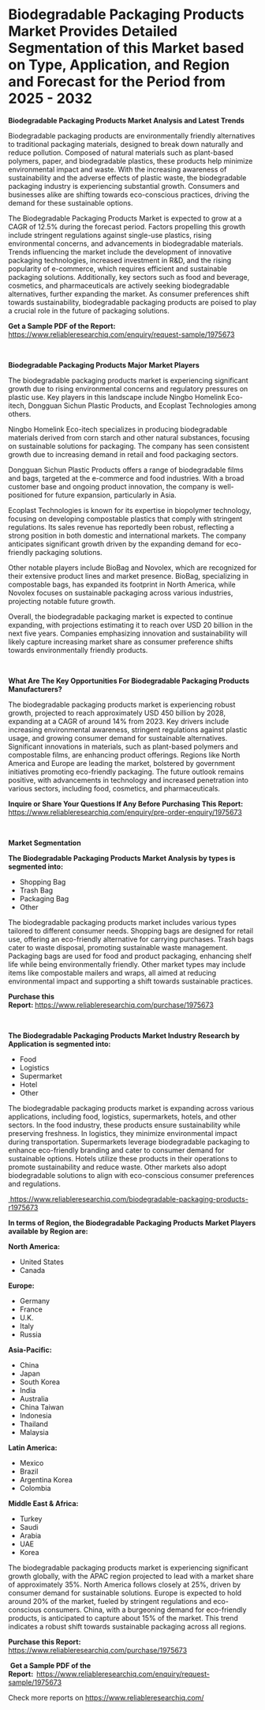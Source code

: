 <p><h1>Biodegradable Packaging Products Market Provides Detailed Segmentation of this Market based on Type, Application, and Region and Forecast for the Period from 2025 - 2032</h1></p><p><strong>Biodegradable Packaging Products Market Analysis and Latest Trends</strong></p>
<p><p>Biodegradable packaging products are environmentally friendly alternatives to traditional packaging materials, designed to break down naturally and reduce pollution. Composed of natural materials such as plant-based polymers, paper, and biodegradable plastics, these products help minimize environmental impact and waste. With the increasing awareness of sustainability and the adverse effects of plastic waste, the biodegradable packaging industry is experiencing substantial growth. Consumers and businesses alike are shifting towards eco-conscious practices, driving the demand for these sustainable options.</p><p>The Biodegradable Packaging Products Market is expected to grow at a CAGR of 12.5% during the forecast period. Factors propelling this growth include stringent regulations against single-use plastics, rising environmental concerns, and advancements in biodegradable materials. Trends influencing the market include the development of innovative packaging technologies, increased investment in R&D, and the rising popularity of e-commerce, which requires efficient and sustainable packaging solutions. Additionally, key sectors such as food and beverage, cosmetics, and pharmaceuticals are actively seeking biodegradable alternatives, further expanding the market. As consumer preferences shift towards sustainability, biodegradable packaging products are poised to play a crucial role in the future of packaging solutions.</p></p>
<p><strong>Get a Sample PDF of the Report:&nbsp;</strong> <a href="https://www.reliableresearchiq.com/enquiry/request-sample/1975673?utm_campaign=3136&utm_medium=2&utm_source=Github&utm_content=ia&utm_term=08032025&utm_id=biodegradable-packaging-products">https://www.reliableresearchiq.com/enquiry/request-sample/1975673</a></p>
<p>&nbsp;</p>
<p><strong>Biodegradable Packaging Products Major Market Players</strong></p>
<p><p>The biodegradable packaging products market is experiencing significant growth due to rising environmental concerns and regulatory pressures on plastic use. Key players in this landscape include Ningbo Homelink Eco-itech, Dongguan Sichun Plastic Products, and Ecoplast Technologies among others.</p><p>Ningbo Homelink Eco-itech specializes in producing biodegradable materials derived from corn starch and other natural substances, focusing on sustainable solutions for packaging. The company has seen consistent growth due to increasing demand in retail and food packaging sectors.</p><p>Dongguan Sichun Plastic Products offers a range of biodegradable films and bags, targeted at the e-commerce and food industries. With a broad customer base and ongoing product innovation, the company is well-positioned for future expansion, particularly in Asia.</p><p>Ecoplast Technologies is known for its expertise in biopolymer technology, focusing on developing compostable plastics that comply with stringent regulations. Its sales revenue has reportedly been robust, reflecting a strong position in both domestic and international markets. The company anticipates significant growth driven by the expanding demand for eco-friendly packaging solutions.</p><p>Other notable players include BioBag and Novolex, which are recognized for their extensive product lines and market presence. BioBag, specializing in compostable bags, has expanded its footprint in North America, while Novolex focuses on sustainable packaging across various industries, projecting notable future growth.</p><p>Overall, the biodegradable packaging market is expected to continue expanding, with projections estimating it to reach over USD 20 billion in the next five years. Companies emphasizing innovation and sustainability will likely capture increasing market share as consumer preference shifts towards environmentally friendly products.</p></p>
<p>&nbsp;</p>
<p><strong>What Are The Key Opportunities For Biodegradable Packaging Products Manufacturers?</strong></p>
<p><p>The biodegradable packaging products market is experiencing robust growth, projected to reach approximately USD 450 billion by 2028, expanding at a CAGR of around 14% from 2023. Key drivers include increasing environmental awareness, stringent regulations against plastic usage, and growing consumer demand for sustainable alternatives. Significant innovations in materials, such as plant-based polymers and compostable films, are enhancing product offerings. Regions like North America and Europe are leading the market, bolstered by government initiatives promoting eco-friendly packaging. The future outlook remains positive, with advancements in technology and increased penetration into various sectors, including food, cosmetics, and pharmaceuticals.</p></p>
<p><strong>Inquire or Share Your Questions If Any Before Purchasing This Report:</strong> <a href="https://www.reliableresearchiq.com/enquiry/pre-order-enquiry/1975673?utm_campaign=3136&utm_medium=2&utm_source=Github&utm_content=ia&utm_term=08032025&utm_id=biodegradable-packaging-products">https://www.reliableresearchiq.com/enquiry/pre-order-enquiry/1975673</a></p>
<p>&nbsp;</p>
<p><strong>Market Segmentation</strong></p>
<p><strong>The Biodegradable Packaging Products Market Analysis by types is segmented into:</strong></p>
<p><ul><li>Shopping Bag</li><li>Trash Bag</li><li>Packaging Bag</li><li>Other</li></ul></p>
<p><p>The biodegradable packaging products market includes various types tailored to different consumer needs. Shopping bags are designed for retail use, offering an eco-friendly alternative for carrying purchases. Trash bags cater to waste disposal, promoting sustainable waste management. Packaging bags are used for food and product packaging, enhancing shelf life while being environmentally friendly. Other market types may include items like compostable mailers and wraps, all aimed at reducing environmental impact and supporting a shift towards sustainable practices.</p></p>
<p><strong>Purchase this Report:&nbsp;</strong><a href="https://www.reliableresearchiq.com/purchase/1975673?utm_campaign=3136&utm_medium=2&utm_source=Github&utm_content=ia&utm_term=08032025&utm_id=biodegradable-packaging-products">https://www.reliableresearchiq.com/purchase/1975673</a></p>
<p>&nbsp;</p>
<p><strong>The Biodegradable Packaging Products Market Industry Research by Application is segmented into:</strong></p>
<p><ul><li>Food</li><li>Logistics</li><li>Supermarket</li><li>Hotel</li><li>Other</li></ul></p>
<p><p>The biodegradable packaging products market is expanding across various applications, including food, logistics, supermarkets, hotels, and other sectors. In the food industry, these products ensure sustainability while preserving freshness. In logistics, they minimize environmental impact during transportation. Supermarkets leverage biodegradable packaging to enhance eco-friendly branding and cater to consumer demand for sustainable options. Hotels utilize these products in their operations to promote sustainability and reduce waste. Other markets also adopt biodegradable solutions to align with eco-conscious consumer preferences and regulations.</p></p>
<p><a href="https://www.reliableresearchiq.com/biodegradable-packaging-products-r1975673?utm_campaign=3136&utm_medium=2&utm_source=Github&utm_content=ia&utm_term=08032025&utm_id=biodegradable-packaging-products">&nbsp;https://www.reliableresearchiq.com/biodegradable-packaging-products-r1975673</a></p>
<p><strong>In terms of Region, the Biodegradable Packaging Products Market Players available by Region are:</strong></p>
<p>
    <p> <strong> North America: </strong>
        <ul>
            <li>United States</li>
            <li>Canada</li>
        </ul>
        </p> 
    <p> <strong> Europe: </strong>
        <ul>
            <li>Germany</li>
            <li>France</li>
            <li>U.K.</li>
            <li>Italy</li>
            <li>Russia</li>
        </ul>
        </p> 
    <p> <strong> Asia-Pacific: </strong>
        <ul>
            <li>China</li>
            <li>Japan</li>
            <li>South Korea</li>
            <li>India</li>
            <li>Australia</li>
            <li>China Taiwan</li>
            <li>Indonesia</li>
            <li>Thailand</li>
            <li>Malaysia</li>
        </ul>
        </p> 
    <p> <strong> Latin America: </strong>
        <ul>
            <li>Mexico</li>
            <li>Brazil</li>
            <li>Argentina Korea</li>
            <li>Colombia</li>
        </ul>
        </p> 
    <p> <strong> Middle East & Africa: </strong>
        <ul>
            <li>Turkey</li>
            <li>Saudi</li>
            <li>Arabia</li>
            <li>UAE</li>
            <li>Korea</li>
        </ul>
    </p>
    </p>
<p><p>The biodegradable packaging products market is experiencing significant growth globally, with the APAC region projected to lead with a market share of approximately 35%. North America follows closely at 25%, driven by consumer demand for sustainable solutions. Europe is expected to hold around 20% of the market, fueled by stringent regulations and eco-conscious consumers. China, with a burgeoning demand for eco-friendly products, is anticipated to capture about 15% of the market. This trend indicates a robust shift towards sustainable packaging across all regions.</p></p>
<p><strong>Purchase this Report: </strong><a href="https://www.reliableresearchiq.com/purchase/1975673?utm_campaign=3136&utm_medium=2&utm_source=Github&utm_content=ia&utm_term=08032025&utm_id=biodegradable-packaging-products">https://www.reliableresearchiq.com/purchase/1975673</a></p>
<p>&nbsp;<strong>Get a Sample PDF of the Report:&nbsp;&nbsp;</strong><a href="https://www.reliableresearchiq.com/enquiry/request-sample/1975673?utm_campaign=3136&utm_medium=2&utm_source=Github&utm_content=ia&utm_term=08032025&utm_id=biodegradable-packaging-products">https://www.reliableresearchiq.com/enquiry/request-sample/1975673</a></p>
<p><strong></strong></p>
<p>Check more reports on <a href="https://www.reliableresearchiq.com/?utm_campaign=3136&utm_medium=2&utm_source=Github&utm_content=ia&utm_term=08032025&utm_id=biodegradable-packaging-products">https://www.reliableresearchiq.com/</a></p>